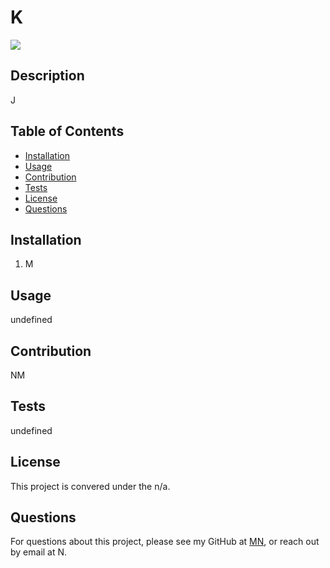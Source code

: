 # K
![](https://img.shields.io/badge/license-n/a-blue?style=flat-square)
## Description
J
## Table of Contents
* [Installation](#installation)
* [Usage](#usage)
* [Contribution](#contribution)
* [Tests](#tests)
* [License](#license)
* [Questions](#questions)

## Installation
1. M

## Usage
undefined

## Contribution
NM

## Tests
undefined

## License
This project is convered under the n/a.

## Questions
For questions about this project, please see my GitHub at [MN](https://github.com/MN), or reach out by email at N.
